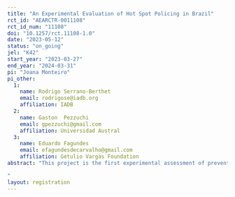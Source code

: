 ```yaml
---
title: "An Experimental Evaluation of Hot Spot Policing in Brazil"
rct_id: "AEARCTR-0011108"
rct_id_num: "11108"
doi: "10.1257/rct.11108-1.0"
date: "2023-05-12"
status: "on_going"
jel: "K42"
start_year: "2023-03-27"
end_year: "2024-03-31"
pi: "Joana Monteiro"
pi_other:
  1:
    name: Rodrigo Serrano-Berthet
    email: rodrigose@iadb.org
    affiliation: IADB
  2:
    name: Gaston  Pezzuchi
    email: gpezzuchi@gmail.com
    affiliation: Universidad Austral
  3:
    name: Eduardo Fagundes
    email: efagundesdecarvalho@gmail.com
    affiliation: Getulio Vargas Foundation
abstract: "This project is the first experimental assessment of preventive patrolling in Brazil. We partnered with Parana Military Police to design and test the effects of hot spots policing on crime in Curitiba, Brazil. We identified 557 hot spot street segments and randomly assigned 211 to receive more police visits over the intervention period and will compare this treatment effect against business-as-usual patrols at hotspots. It is hypothesized that more time spent at hotspots (i.e., 30 minutes) with two or more visits per day will cause more reduction in robberies and other crimes that take place on streets.  We also use non-experimental streets to test for spillovers onto non-hot spots and examine aggregate effects citywide. This study will complement the scant literature on hotspot policing in Latin America which so far has shown limited impact. The intervention has started on March 27th 2023 and is planned to last until July 2023.
"
layout: registration
---
```


